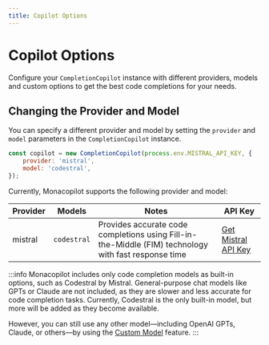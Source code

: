 ```yaml
---
title: Copilot Options
---
```


# Copilot Options

Configure your `CompletionCopilot` instance with different providers, models and custom options to get the best code completions for your needs.

## Changing the Provider and Model

You can specify a different provider and model by setting the `provider` and `model` parameters in the `CompletionCopilot` instance.

```javascript
const copilot = new CompletionCopilot(process.env.MISTRAL_API_KEY, {
    provider: 'mistral',
    model: 'codestral',
});
```

Currently, Monacopilot supports the following provider and model:

| Provider | Models      | Notes                                                                                                | API Key                                                    |
| -------- | ----------- | ---------------------------------------------------------------------------------------------------- | ---------------------------------------------------------- |
| mistral  | `codestral` | Provides accurate code completions using Fill-in-the-Middle (FIM) technology with fast response time | [Get Mistral API Key](https://console.mistral.ai/api-keys) |

:::info
Monacopilot includes only code completion models as built-in options, such as Codestral by Mistral. General-purpose chat models like GPTs or Claude are not included, as they are slower and less accurate for code completion tasks. Currently, Codestral is the only built-in model, but more will be added as they become available.

However, you can still use any other model—including OpenAI GPTs, Claude, or others—by using the [Custom Model](/advanced/custom-model) feature.
:::

